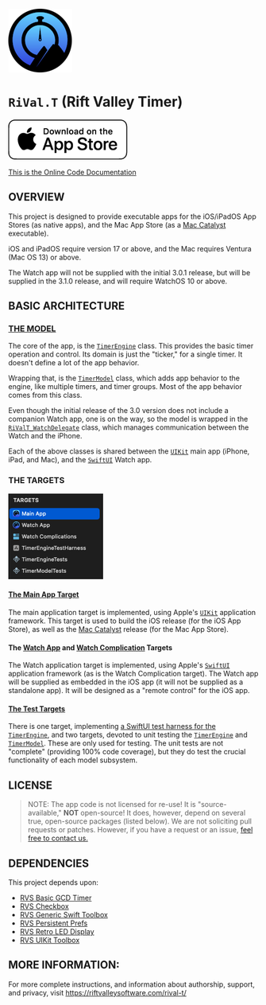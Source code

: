 ![AmbiaMara Icon](icon.png)
# `RiVal.T` (Rift Valley Timer)

[![Get From the App Store](img/AppStoreWhite.png)](https://apps.apple.com/us/app/rift-valley-timer/id1448933389)

[This is the Online Code Documentation](https://riftvalleysoftware.github.io/ambiamara/)

## OVERVIEW

This project is designed to provide executable apps for the iOS/iPadOS App Stores (as native apps), and the Mac App Store (as a [Mac Catalyst](https://developer.apple.com/documentation/uikit/mac-catalyst) executable).

iOS and iPadOS require version 17 or above, and the Mac requires Ventura (Mac OS 13) or above.

The Watch app will not be supplied with the initial 3.0.1 release, but will be supplied in the 3.1.0 release, and will require WatchOS 10 or above.

## BASIC ARCHITECTURE

### [THE MODEL](https://github.com/RiftValleySoftware/ambiamara/tree/master/Sources/Shared/Sources/Model)

The core of the app, is the [``TimerEngine``](https://github.com/RiftValleySoftware/ambiamara/blob/master/Sources/Shared/Sources/Model/TimerEngine.swift) class. This provides the basic timer operation and control. Its domain is just the "ticker," for a single timer. It doesn't define a lot of the app behavior.

Wrapping that, is the [``TimerModel``](https://github.com/RiftValleySoftware/ambiamara/blob/master/Sources/Shared/Sources/Model/TimerModel.swift) class, which adds app behavior to the engine, like multiple timers, and timer groups. Most of the app behavior comes from this class.

Even though the initial release of the 3.0 version does not include a companion Watch app, one is on the way, so the model is wrapped in the [``RiValT_WatchDelegate``](https://github.com/RiftValleySoftware/ambiamara/blob/master/Sources/Shared/Sources/Model/RiValT_WatchDelegate.swift) class, which manages communication between the Watch and the iPhone.

Each of the above classes is shared between the [`UIKit`](https://developer.apple.com/documentation/uikit) main app (iPhone, iPad, and Mac), and the [`SwiftUI`](https://developer.apple.com/xcode/swiftui/) Watch app.

### THE TARGETS

![AmbiaMara Icon](img/Targets.png)

#### [The Main App Target](https://github.com/RiftValleySoftware/ambiamara/tree/master/Sources/MainApp)

The main application target is implemented, using Apple's [`UIKit`](https://developer.apple.com/documentation/uikit) application framework. This target is used to build the iOS release (for the iOS App Store), as well as the [Mac Catalyst](https://developer.apple.com/documentation/uikit/mac-catalyst) release (for the Mac App Store).

#### The [Watch App](https://github.com/RiftValleySoftware/ambiamara/tree/master/Sources/WatchApp) and [Watch Complication](https://github.com/RiftValleySoftware/ambiamara/tree/master/Sources/WatchComplications) Targets

The Watch application target is implemented, using Apple's [`SwiftUI`](https://developer.apple.com/xcode/swiftui/) application framework (as is the Watch Complication target). The Watch app will be supplied as embedded in the iOS app (it will not be supplied as a standalone app). It will be designed as a "remote control" for the iOS app.

#### [The Test Targets](https://github.com/RiftValleySoftware/ambiamara/tree/master/Tests)

There is one target, implementing [a SwiftUI test harness for the ``TimerEngine``](https://github.com/RiftValleySoftware/ambiamara/tree/master/Tests/TimerEngineTestHarness), and two targets, devoted to unit testing the [``TimerEngine``](https://github.com/RiftValleySoftware/ambiamara/tree/master/Tests/TimerEngineTests) and [``TimerModel``](https://github.com/RiftValleySoftware/ambiamara/tree/master/Tests/TimerModelTests). These are only used for testing. The unit tests are not "complete" (providing 100% code coverage), but they do test the crucial functionality of each model subsystem.

## LICENSE

> NOTE: The app code is not licensed for re-use!
> It is "source-available," **NOT** open-source! It does, however, depend on several true, open-source packages (listed below).
> We are not soliciting pull requests or patches. However, if you have a request or an issue, [feel free to contact us.](https://riftvalleysoftware.com/contact)

## DEPENDENCIES

This project depends upon:

- [RVS Basic GCD Timer](https://github.com/RiftValleySoftware/RVS_BasicGCDTimer)
- [RVS Checkbox](https://github.com/RiftValleySoftware/RVS_Checkbox)
- [RVS Generic Swift Toolbox](https://github.com/RiftValleySoftware/RVS_Generic_Swift_Toolbox)
- [RVS Persistent Prefs](https://github.com/RiftValleySoftware/RVS_PersistentPrefs)
- [RVS Retro LED Display](https://github.com/RiftValleySoftware/RVS_RetroLEDDisplay)
- [RVS UIKit Toolbox](https://github.com/RiftValleySoftware/RVS_UIKit_Toolbox)
 
## MORE INFORMATION:

For more complete instructions, and information about authorship, support, and privacy, visit https://riftvalleysoftware.com/rival-t/
